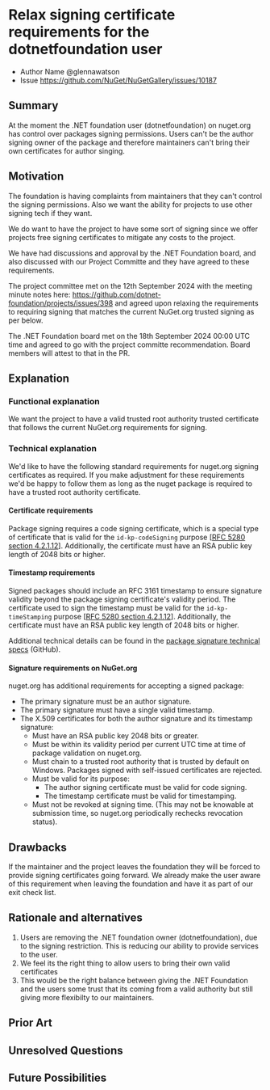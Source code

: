 # Relax signing certificate requirements for the dotnetfoundation user
<!-- Replace `Title` with an appropriate title for your design -->

- Author Name @glennawatson
- Issue https://github.com/NuGet/NuGetGallery/issues/10187

## Summary

At the moment the .NET foundation user (dotnetfoundation) on nuget.org has control over packages signing permissions. Users can't be the author signing owner of the package and therefore maintainers can't bring their own certificates for author singing.

## Motivation 

The foundation is having complaints from maintainers that they can't control the signing permissions. Also we want the ability for projects to use other signing tech if they want.

We do want to have the project to have some sort of signing since we offer projects free signing certificates to mitigate any costs to the project.

We have had discussions and approval by the .NET Foundation board, and also discussed with our Project Committe and they have agreed to these requirements.

The project committee met on the 12th September 2024 with the meeting minute notes here: https://github.com/dotnet-foundation/projects/issues/398 and agreed upon relaxing the requirements to requiring signing that matches the current NuGet.org trusted signing as per below.

The .NET Foundation board met on the 18th September 2024 00:00 UTC time and agreed to go with the project committe recommendation. Board members will attest to that in the PR.

## Explanation

### Functional explanation

We want the project to have a valid trusted root authority trusted certificate that follows the current NuGet.org requirements for signing.

### Technical explanation
We'd like to have the following standard requirements for nuget.org signing certificates as required. If you make adjustment for these requirements we'd be happy to follow them as long as the nuget package is required to have a trusted root authority certificate.

#### Certificate requirements

Package signing requires a code signing certificate, which is a special type of certificate that is valid for the `id-kp-codeSigning` purpose [[RFC 5280 section 4.2.1.12](https://tools.ietf.org/html/rfc5280#section-4.2.1.12)]. Additionally, the certificate must have an RSA public key length of 2048 bits or higher.

#### Timestamp requirements

Signed packages should include an RFC 3161 timestamp to ensure signature validity beyond the package signing certificate's validity period. The certificate used to sign the timestamp must be valid for the `id-kp-timeStamping` purpose [[RFC 5280 section 4.2.1.12](https://tools.ietf.org/html/rfc5280#section-4.2.1.12)]. Additionally, the certificate must have an RSA public key length of 2048 bits or higher.

Additional technical details can be found in the [package signature technical specs](https://github.com/NuGet/Home/wiki/Package-Signatures-Technical-Details) (GitHub).

#### Signature requirements on NuGet.org

nuget.org has additional requirements for accepting a signed package:

- The primary signature must be an author signature.
- The primary signature must have a single valid timestamp.
- The X.509 certificates for both the author signature and its timestamp signature:
  - Must have an RSA public key 2048 bits or greater.
  - Must be within its validity period per current UTC time at time of package validation on nuget.org.
  - Must chain to a trusted root authority that is trusted by default on Windows. Packages signed with self-issued certificates are rejected.
  - Must be valid for its purpose: 
    - The author signing certificate must be valid for code signing.
    - The timestamp certificate must be valid for timestamping.
  - Must not be revoked at signing time. (This may not be knowable at submission time, so nuget.org periodically rechecks revocation status).

## Drawbacks

If the maintainer and the project leaves the foundation they will be forced to provide signing certificates going forward. We already make the user aware of this requirement when leaving the foundation and have it as part of our exit check list.

## Rationale and alternatives

1. Users are removing the .NET foundation owner (dotnetfoundation), due to the signing restriction. This is reducing our ability to provide services to the user.
2. We feel its the right thing to allow users to bring their own valid certificates
3. This would be the right balance between giving the .NET Foundation and the users some trust that its coming from a valid authority but still giving more flexibilty to our maintainers.

## Prior Art

<!-- What prior art, both good and bad are related to this proposal? -->
<!-- Do other features exist in other ecosystems and what experience have their community had? -->
<!-- What lessons from other communities can we learn from? -->
<!-- Are there any resources that are relevant to this proposal? -->

## Unresolved Questions

<!-- What parts of the proposal do you expect to resolve before this gets accepted? -->
<!-- What parts of the proposal need to be resolved before the proposal is stabilized? -->
<!-- What related issues would you consider out of scope for this proposal but can be addressed in the future? -->

## Future Possibilities

<!-- What future possibilities can you think of that this proposal would help with? -->
